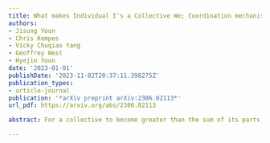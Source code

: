 ```yaml
---
title: What makes Individual I's a Collective We; Coordination mechanisms & costs
authors:
- Jisung Yoon
- Chris Kempes
- Vicky Chuqiao Yang
- Geoffrey West
- Hyejin Youn
date: '2023-01-01'
publishDate: '2023-11-02T20:37:11.398275Z'
publication_types:
- article-journal
publication: '*arXiv preprint arXiv:2306.02113*'
url_pdf: https://arxiv.org/abs/2306.02113

abstract: For a collective to become greater than the sum of its parts, individuals efforts and activities must be coordinated or regulated. Not readily observable and measurable, this particular aspect often goes unnoticed and understudied in complex systems. Diving into the Wikipedia ecosystem, where people are free to join and voluntarily edit individual pages with no firm rules, we identified and quantified three fundamental coordination mechanisms and found they scale with an influx of contributors in a remarkably systemic way over three order of magnitudes. Firstly, we have found a super-linear growth in mutual adjustments (scaling exponent with 1.3), manifested through extensive discussions and activity reversals. Secondly, the increase in direct supervision (scaling exponent with 0.9), as represented by the administrators activities, is disproportionately limited. Finally, the rate of rule enforcement exhibits the slowest escalation (scaling exponent 0.7), reflected by automated bots. The observed scaling exponents are notably robust across topical categories with minor variations attributed to the topic complication. Our findings suggest that as more people contribute to a project, a self-regulating ecosystem incurs faster mutual adjustments than direct supervision and rule enforcement. These findings have practical implications for online collaborative communities aiming to enhance their coordination efficiency. These results also have implications for how we understand human organizations in general.

---
```

